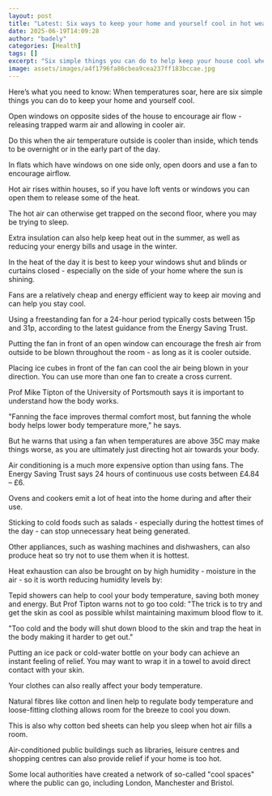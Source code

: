 ```yaml
---
layout: post
title: "Latest: Six ways to keep your home and yourself cool in hot weather"
date: 2025-06-19T14:09:28
author: "badely"
categories: [Health]
tags: []
excerpt: "Six simple things you can do to help keep your house cool when temperatures rise."
image: assets/images/a4f1796fa86cbea9cea237ff183bccae.jpg
---
```


Here’s what you need to know: When temperatures soar, here are six simple things you can do to keep your home and yourself cool. 

Open windows on opposite sides of the house to encourage air flow - releasing trapped warm air and allowing in cooler air.

Do this when the air temperature outside is cooler than inside, which tends to be overnight or in the early part of the day.

In flats which have windows on one side only, open doors and use a fan to encourage airflow.

Hot air rises within houses, so if you have loft vents or windows you can open them to release some of the heat.

The hot air can otherwise get trapped on the second floor, where you may be trying to sleep. 

Extra insulation can also help keep heat out in the summer, as well as reducing your energy bills and usage in the winter.

In the heat of the day it is best to keep your windows shut and blinds or curtains closed - especially on the side of your home where the sun is shining.

Fans are a relatively cheap and energy efficient way to keep air moving and can help you stay cool.

Using a freestanding fan for a 24-hour period typically costs between 15p and 31p, according to the latest guidance from the Energy Saving Trust.

Putting the fan in front of an open window can encourage the fresh air from outside to be blown throughout the room - as long as it is cooler outside.

Placing ice cubes in front of the fan can cool the air being blown in your direction. You can use more than one fan to create a cross current.

Prof Mike Tipton of the University of Portsmouth says it is important to understand how the body works. 

"Fanning the face improves thermal comfort most, but fanning the whole body helps lower body temperature more," he says.

But he warns that using a fan when temperatures are above 35C may make things worse, as you are ultimately just directing hot air towards your body.

Air conditioning is a much more expensive option than using fans. The Energy Saving Trust says 24 hours of continuous use costs between £4.84 – £6. 

Ovens and cookers emit a lot of heat into the home during and after their use.

Sticking to cold foods such as salads - especially during the hottest times of the day - can stop unnecessary heat being generated.

Other appliances, such as washing machines and dishwashers, can also produce heat so try not to use them when it is hottest. 

Heat exhaustion can also be brought on by high humidity - moisture in the air - so it is worth reducing humidity levels by:

Tepid showers can help to cool your body temperature, saving both money and energy. But Prof Tipton warns not to go too cold: "The trick is to try and get the skin as cool as possible whilst maintaining maximum blood flow to it.

"Too cold and the body will shut down blood to the skin and trap the heat in the body making it harder to get out."

Putting an ice pack or cold-water bottle on your body can achieve an instant feeling of relief. You may want to wrap it in a towel to avoid direct contact with your skin.

Your clothes can also really affect your body temperature. 

Natural fibres like cotton and linen help to regulate body temperature and loose-fitting clothing allows room for the breeze to cool you down.

This is also why cotton bed sheets can help you sleep when hot air fills a room.

Air-conditioned public buildings such as libraries, leisure centres and shopping centres can also provide relief if your home is too hot.

Some local authorities have created a network of so-called "cool spaces" where the public can go, including London, Manchester and Bristol.

